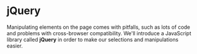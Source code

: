 # jQuery

Manipulating elements on the page comes with pitfalls, such as lots of code and problems with cross-browser compatibility. We'll introduce a JavaScript library called **jQuery** in order to make our selections and manipulations easier.


